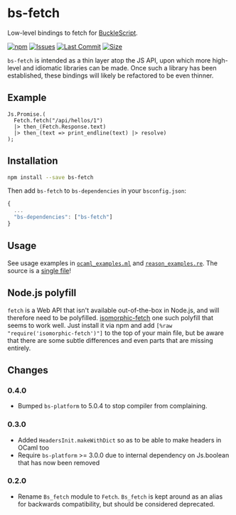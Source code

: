 # bs-fetch



Low-level bindings to fetch for [BuckleScript](https://github.com/bucklescript/bucklescript).

[![npm](https://img.shields.io/npm/v/bs-fetch.svg)](https://npmjs.org/bs-fetch)
[![Issues](https://img.shields.io/github/issues/reasonml-community/bs-fetch.svg)](https://github.com/reasonml-community/bs-fetch/issues)
[![Last Commit](https://img.shields.io/github/last-commit/reasonml-community/bs-fetch.svg)]()
[![Size](https://img.shields.io/github/size/reasonml-community/bs-fetch/lib/js/src/Fetch.js.svg)]()

`bs-fetch` is intended as a thin layer atop the JS API, upon which more high-level and idiomatic libraries can be made. Once such a library has been established, these bindings will likely be refactored to be even thinner.

## Example

```reason
Js.Promise.(
  Fetch.fetch("/api/hellos/1")
  |> then_(Fetch.Response.text)
  |> then_(text => print_endline(text) |> resolve)
);
```

## Installation

```sh
npm install --save bs-fetch
```

Then add `bs-fetch` to `bs-dependencies` in your `bsconfig.json`:
```js
{
  ...
  "bs-dependencies": ["bs-fetch"]
}
```

## Usage
See usage examples in [`ocaml_examples.ml`](https://github.com/reasonml-community/bs-fetch/blob/master/examples/ocaml_examples.ml) and [`reason_examples.re`](https://github.com/reasonml-community/bs-fetch/blob/master/examples/reason_examples.re). The source is a [single file](https://github.com/reasonml-community/bs-fetch/blob/master/src/Fetch.ml)!

## Node.js polyfill

`fetch` is a Web API that isn't available out-of-the-box in Node.js, and will therefore need to be polyfilled. [isomorphic-fetch](https://github.com/matthew-andrews/isomorphic-fetch) one such polyfill that seems to work well. Just install it via npm and add `[%raw "require('isomorphic-fetch')"]` to the top of your main file, but be aware that there are some subtle differences and even parts that are missing entirely. 

## Changes

### 0.4.0
* Bumped `bs-platform` to 5.0.4 to stop compiler from complaining.

### 0.3.0
* Added `HeadersInit.makeWithDict` so as to be able to make headers in OCaml too
* Require `bs-platform` >= 3.0.0 due to internal dependency on Js.boolean that has now been removed

### 0.2.0
* Rename `Bs_fetch` module to `Fetch`. `Bs_fetch` is kept around as an alias for backwards compatibility, but should be considered deprecated.
